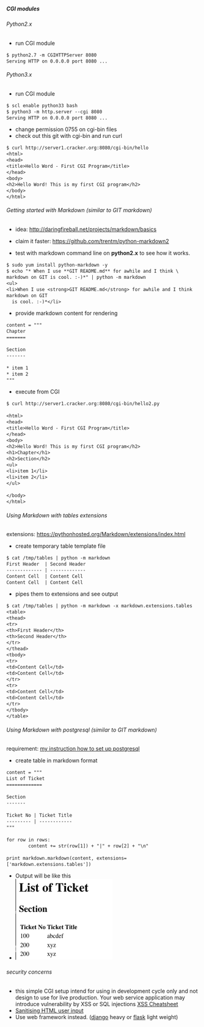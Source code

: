 ##### CGI modules

###### Python2.x

* run CGI module
```
$ python2.7 -m CGIHTTPServer 8080
Serving HTTP on 0.0.0.0 port 8080 ...
```

###### Python3.x

* run CGI module
```
$ scl enable python33 bash
$ python3 -m http.server --cgi 8080
Serving HTTP on 0.0.0.0 port 8080 ...
```

* change permission 0755 on cgi-bin files
* check out this git with cgi-bin and run curl 
```
$ curl http://server1.cracker.org:8080/cgi-bin/hello
<html>
<head>
<title>Hello Word - First CGI Program</title>
</head>
<body>
<h2>Hello Word! This is my first CGI program</h2>
</body>
</html>
```

###### Getting started with Markdown (similar to GIT markdown)
* idea: http://daringfireball.net/projects/markdown/basics
* claim it faster: https://github.com/trentm/python-markdown2

* test with markdown command line on **python2.x** to see how it works.
```
$ sudo yum install python-markdown -y
$ echo "* When I use **GIT README.md** for awhile and I think \
markdown on GIT is cool. :-)*" | python -m markdown
<ul>
<li>When I use <strong>GIT README.md</strong> for awhile and I think markdown on GIT
  is cool. :-)*</li>
```
* provide markdown content for rendering
```
content = """
Chapter 
=======

Section 
-------

* item 1
* item 2
"""
```
* execute from CGI
```
$ curl http://server1.cracker.org:8080/cgi-bin/hello2.py

<html>
<head>
<title>Hello Word - First CGI Program</title>
</head>
<body>
<h2>Hello Word! This is my first CGI program</h2>
<h1>Chapter</h1>
<h2>Section</h2>
<ul>
<li>item 1</li>
<li>item 2</li>
</ul>

</body>
</html>
```

###### Using Markdown with tables extensions
extensions: https://pythonhosted.org/Markdown/extensions/index.html

* create temporary table template file
```
$ cat /tmp/tables | python -m markdown
First Header  | Second Header
------------- | -------------
Content Cell  | Content Cell
Content Cell  | Content Cell
```
* pipes them to extensions and see output
```
$ cat /tmp/tables | python -m markdown -x markdown.extensions.tables
<table>
<thead>
<tr>
<th>First Header</th>
<th>Second Header</th>
</tr>
</thead>
<tbody>
<tr>
<td>Content Cell</td>
<td>Content Cell</td>
</tr>
<tr>
<td>Content Cell</td>
<td>Content Cell</td>
</tr>
</tbody>
</table>
```

###### Using Markdown with postgresql (similar to GIT markdown)
requirement: [my instruction how to set up postgresql](https://github.com/boonchu/python3lab/tree/master/db)

* create table in markdown format
```
content = """
List of Ticket
=============

Section
-------

Ticket No | Ticket Title
--------- | ------------
"""

for row in rows:
        content += str(row[1]) + "|" + row[2] + "\n"

print markdown.markdown(content, extensions=['markdown.extensions.tables'])
```

* Output will be like this
* ![output](https://github.com/boonchu/python3lab/blob/master/cgi/show_ticket.png)

###### security concerns
* this simple CGI setup intend for using in development cycle only and 
not design to use for live production. Your web service application may introduce
vulnerability by XSS or SQL injections [XSS Cheatsheet](https://www.owasp.org/index.php/XSS_Filter_Evasion_Cheat_Sheet)
* [Sanitising HTML user input](http://stackoverflow.com/questions/16861/sanitising-user-input-using-python)
* Use web framework instead. ([django](https://www.djangoproject.com/) heavy or [flask](http://flask.pocoo.org/) light weight)

